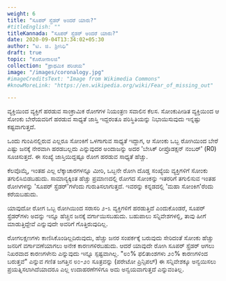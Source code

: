 ```yaml
---
weight: 6
title: "ಸೂಪರ್ ಸ್ಪ್ರೆಡರ್ ಅಂದರೆ ಯಾರು?"
#titleEnglish: ""
titleKannada: "ಸೂಪರ್ ಸ್ಪ್ರೆಡರ್ ಅಂದರೆ ಯಾರು?"
date: 2020-09-04T13:34:02+05:30
author: "ಟಿ. ಜಿ. ಶ್ರೀನಿಧಿ"
draft: true
topic: "ಕೊರೋನಾಲಜಿ"
collection: "ಪ್ರಾಥಮಿಕ ಪರಿಚಯ"
image: "/images/coronalogy.jpg"
#imageCreditsText: "Image from Wikimedia Commons"
#knowMoreLink: "https://en.wikipedia.org/wiki/Fear_of_missing_out"

---
```


ವ್ಯಕ್ತಿಯಿಂದ ವ್ಯಕ್ತಿಗೆ ಹರಡುವ ಸಾಂಕ್ರಾಮಿಕ ರೋಗಗಳ ನಿಯಂತ್ರಣ ಸವಾಲಿನ ಕೆಲಸ. ಸೋಂಕುಪೀಡಿತ ವ್ಯಕ್ತಿಯಿಂದ ಆ ಸೋಂಕು ಬೇರೆಯವರಿಗೆ ಹರಡುವ ಸಾಧ್ಯತೆ ಜಾಸ್ತಿ ಇದ್ದರಂತೂ ಪರಿಸ್ಥಿತಿಯನ್ನು ನಿಭಾಯಿಸುವುದು ಇನ್ನಷ್ಟು ಕಷ್ಟವಾಗುತ್ತದೆ.

ಒಂದು ಗುಂಪಿನಲ್ಲಿರುವ ಎಲ್ಲರೂ ಸೋಂಕಿಗೆ ಒಳಗಾಗುವ ಸಾಧ್ಯತೆ ಇದ್ದಾಗ, ಆ ಸೋಂಕು ಒಬ್ಬ ರೋಗಿಯಿಂದ ಬೇರೆ ಎಷ್ಟು ಜನಕ್ಕೆ ನೇರವಾಗಿ ಹರಡಬಲ್ಲದು ಎನ್ನುವುದರ ಅಂದಾಜನ್ನು ಅದರ 'ಬೇಸಿಕ್ ರೀಪ್ರೊಡಕ್ಷನ್ ನಂಬರ್' (R0) ಸೂಚಿಸುತ್ತದೆ. ಈ ಸಂಖ್ಯೆ ಜಾಸ್ತಿಯಿದ್ದಷ್ಟೂ ರೋಗ ಹರಡುವ ಸಾಧ್ಯತೆ ಹೆಚ್ಚು.

ಕೆಲವೊಮ್ಮೆ, ಇಂತಹ ಎಲ್ಲ ಲೆಕ್ಕಾಚಾರಗಳನ್ನೂ ಮೀರಿ, ಒಬ್ಬನೇ ರೋಗಿ ದೊಡ್ಡ ಸಂಖ್ಯೆಯ ವ್ಯಕ್ತಿಗಳಿಗೆ ಸೋಂಕು ತಗುಲಿಸಿಬಿಡಬಹುದು. ಸಾಮಾನ್ಯಕ್ಕಿಂತ ಹೆಚ್ಚು ಪ್ರಮಾಣದಲ್ಲಿ ರೋಗದ ಸೋಂಕನ್ನು ಇತರರಿಗೆ ತಗುಲಿಸುವ ಇಂತಹ ರೋಗಿಗಳನ್ನು 'ಸೂಪರ್ ಸ್ಪ್ರೆಡರ್'ಗಳೆಂದು ಗುರುತಿಸಲಾಗುತ್ತದೆ. ಇವರನ್ನು ಕನ್ನಡದಲ್ಲಿ 'ಮಹಾ ಸೋಂಕಿಗ'ರೆಂದು ಕರೆಯಬಹುದು.

ಯಾವುದೋ ರೋಗ ಒಬ್ಬ ರೋಗಿಯಿಂದ ಸರಾಸರಿ ೨-೩ ವ್ಯಕ್ತಿಗಳಿಗೆ ಹರಡುತ್ತಿದೆ ಎಂದುಕೊಂಡರೆ, ಸೂಪರ್ ಸ್ಪ್ರೆಡರ್‌ಗಳು ಅದನ್ನು ಇನ್ನೂ ಹೆಚ್ಚಿನ ಜನಕ್ಕೆ ವರ್ಗಾಯಿಸಬಹುದು. ಬಹುಪಾಲು ಸನ್ನಿವೇಶಗಳಲ್ಲಿ, ತಾವು ಹೀಗೆ ಮಾಡುತ್ತಿದ್ದೇವೆ ಎನ್ನುವುದೇ ಅವರಿಗೆ ಗೊತ್ತಿರುವುದಿಲ್ಲ.

ರೋಗಲಕ್ಷಣಗಳು ಕಾಣಿಸಿಕೊಂಡಿಲ್ಲದಿರುವುದು, ಹೆಚ್ಚು ಜನರ ಸಂಪರ್ಕಕ್ಕೆ ಬರುವುದು ಸೇರಿದಂತೆ ಸೋಂಕು ಹೆಚ್ಚು ಜನರಿಗೆ ವರ್ಗಾವಣೆಯಾಗಲು ಅನೇಕ ಕಾರಣಗಳಿರಬಹುದು. ಆದರೆ ಯಾವುದೇ ರೋಗಿ ಸೂಪರ್ ಸ್ಪ್ರೆಡರ್ ಆಗಲು ನಿಖರವಾದ ಕಾರಣಗಳೇನು ಎನ್ನುವುದು ಇನ್ನೂ ಸ್ಪಷ್ಟವಾಗಿಲ್ಲ. "೮೦% ಫಲಿತಾಂಶಗಳು ೨೦% ಕಾರಣಗಳಿಂದ ಬರುತ್ತವೆ" ಎನ್ನುವ ಗಣಿತ ಜಗತ್ತಿನ ೮೦-೨೦ ಸೂತ್ರವನ್ನು (ಪರೇಟೋ ಪ್ರಿನ್ಸಿಪಲ್) ಈ ಸನ್ನಿವೇಶಕ್ಕೂ ಅನ್ವಯಿಸಲು ಪ್ರಯತ್ನಿಸಲಾಗಿದೆಯಾದರೂ ಎಲ್ಲ ಉದಾಹರಣೆಗಳಿಗೂ ಅದು ಅನ್ವಯವಾಗುತ್ತದೆ ಎನ್ನುವಂತಿಲ್ಲ.